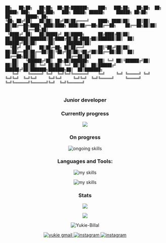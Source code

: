 ```
██╗   ██╗██╗   ██╗██╗  ██╗██╗███████╗    ███╗   ███╗██╗   ██╗██╗  ██╗ █████╗ ███╗   ███╗███╗   ███╗ █████╗ ██████╗     ██████╗ ██╗██╗     ██╗      █████╗ ██╗     
╚██╗ ██╔╝██║   ██║██║ ██╔╝██║██╔════╝    ████╗ ████║██║   ██║██║  ██║██╔══██╗████╗ ████║████╗ ████║██╔══██╗██╔══██╗    ██╔══██╗██║██║     ██║     ██╔══██╗██║     
 ╚████╔╝ ██║   ██║█████╔╝ ██║█████╗      ██╔████╔██║██║   ██║███████║███████║██╔████╔██║██╔████╔██║███████║██║  ██║    ██████╔╝██║██║     ██║     ███████║██║     
  ╚██╔╝  ██║   ██║██╔═██╗ ██║██╔══╝      ██║╚██╔╝██║██║   ██║██╔══██║██╔══██║██║╚██╔╝██║██║╚██╔╝██║██╔══██║██║  ██║    ██╔══██╗██║██║     ██║     ██╔══██║██║     
   ██║   ╚██████╔╝██║  ██╗██║███████╗    ██║ ╚═╝ ██║╚██████╔╝██║  ██║██║  ██║██║ ╚═╝ ██║██║ ╚═╝ ██║██║  ██║██████╔╝    ██████╔╝██║███████╗███████╗██║  ██║███████╗
   ╚═╝    ╚═════╝ ╚═╝  ╚═╝╚═╝╚══════╝    ╚═╝     ╚═╝ ╚═════╝ ╚═╝  ╚═╝╚═╝  ╚═╝╚═╝     ╚═╝╚═╝     ╚═╝╚═╝  ╚═╝╚═════╝     ╚═════╝ ╚═╝╚══════╝╚══════╝╚═╝  ╚═╝╚══════╝
                                                                                                                                                                  
```
<h3 align="center">Junior developer</h3>

<h3 align="center">Currently progress</h3>
<p align="center">
  <img src="https://skillicons.dev/icons?i=typescript,nuxt" />
</p>


<h3 align="center">On progress</h3>
<p align="center">
  <img src="https://skillicons.dev/icons?i=c,cpp,bash,docker,linux,mongodb,neovim,django,postgres,python,redis,php" alt="ongoing skills" />
</p>

<h3 align="center">Languages and Tools:</h3>
<p align="center">
  <img src="https://skillicons.dev/icons?i=css,html,sass,tailwindcss,bootstrap,javascript,typescript,react,vue,nuxt&perline=10" alt="my skills" />
</p>
<p align="center">
  <img src="https://skillicons.dev/icons?i=nodejs,python,flask,mysql,vscode,postman,git,github&perline=10" alt="my skills" />
</p>

<div align="center">
  <h3>Stats</h3>

  <p>
  <picture>
    <source
      srcset="https://github-readme-stats.vercel.app/api/top-langs?username=yukie-billal&show_icons=true&locale=en&layout=compact&theme=radical&hide_border=true"
      media="(prefers-color-scheme: dark)"
    />
    <source
      srcset="https://github-readme-stats.vercel.app/api/top-langs?username=yukie-billal&show_icons=true"
      media="(prefers-color-scheme: light), (prefers-color-scheme: no-preference)"
    />
    <img src="https://github-readme-stats.vercel.app/api/top-langs?username=yukie-billal&show_icons=true" />
  </picture>
  </p>
  <p>
    <picture>
      <source
        srcset="https://github-readme-stats.vercel.app/api?username=yukie-billal&show_icons=true&theme=radical&hide_border=true"
        media="(prefers-color-scheme: dark)"
      />
      <source
        srcset="https://github-readme-stats.vercel.app/api?username=yukie-billal&show_icons=true"
        media="(prefers-color-scheme: light), (prefers-color-scheme: no-preference)"
      />
      <img src="https://github-readme-stats.vercel.app/api?username=yukie-billal&show_icons=true" />
    </picture>
  </p>
  <p>
    <img src="https://github-readme-stats.vercel.app/api/wakatime?username=Yukie_billal&layout=compact&theme=radical&hide_border=true" alt="Yukie-Billal" />
  </p>
</div>

<p align="center">
  <a href="mailto:yukiembillal01@gmail.com">
    <img src="https://skillicons.dev/icons?i=gmail" alt="yukie gmail" />
  </a>
  <a href="https://www.instagram.com/yukie_m_billal/">
    <img src="https://skillicons.dev/icons?i=instagram" alt="instagram" />
  </a>
  <a href="https://www.linkedin.com/in/yukie-muhammad-billal-b3bb59271">
    <img src="https://skillicons.dev/icons?i=linkedin" alt="instagram" />
  </a>
</p>
